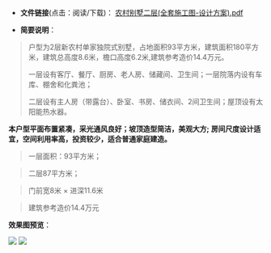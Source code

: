 - **文件链接**(点击：阅读/下载)：
[农村别墅二层(全套施工图-设计方案).pdf](https://taoste.github.io/Hello-World/Technical%20File(PDF)/农村别墅二层(施工设计方案)/农村别墅二层(全套施工图-设计方案).pdf)

- **简要说明**：

> 户型为2层新农村单家独院式别墅，占地面积93平方米，建筑面积180平方米，建筑总高度8.6米，檐口高度6.2米,建筑参考造价14.4万元。
> 
> 一层设有客厅、餐厅、厨房、老人房、储藏间、卫生间；一层院落内设有车库、棚舍和化粪池；
> 
> 二层设有主人房（带露台）、卧室、书房、储衣间、2间卫生间；屋顶设有太阳能热水器。


**本户型平面布置紧凑，采光通风良好；坡顶造型简洁，美观大方;**
**房间尺度设计适宜，空间利用率高，投资较少，适合普通家庭建造。**

> 一层面积：93平方米；

> 二层87平方米；

> 门前宽8米 × 进深11.6米

> 建筑参考造价14.4万元

**效果图预览**：

<img src="https://raw.githubusercontent.com/taoste/Hello-World/master/Technical%20File(PDF)/%E5%86%9C%E6%9D%91%E5%88%AB%E5%A2%85%E4%BA%8C%E5%B1%82(%E6%96%BD%E5%B7%A5%E8%AE%BE%E8%AE%A1%E6%96%B9%E6%A1%88)/%E6%95%88%E6%9E%9C%E5%9B%BE1.jpg?raw=true"/>

<img src="https://raw.githubusercontent.com/taoste/Hello-World/master/Technical%20File(PDF)/%E5%86%9C%E6%9D%91%E5%88%AB%E5%A2%85%E4%BA%8C%E5%B1%82(%E6%96%BD%E5%B7%A5%E8%AE%BE%E8%AE%A1%E6%96%B9%E6%A1%88)/%E6%95%88%E6%9E%9C%E5%9B%BE2.jpg?raw=true"/>
